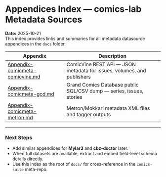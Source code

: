 # Appendices Index — comics-lab Metadata Sources

**Date:** 2025-10-21  
This index provides links and summaries for all metadata datasource appendices in the `docs` folder.

| Appendix | Description |
|-----------|-------------|
| [Appendix-comicmeta-comicvine.md](Appendix-comicmeta-comicvine.md) | ComicVine REST API — JSON metadata for issues, volumes, and publishers |
| [Appendix-comicmeta-gcd.md](Appendix-comicmeta-gcd.md) | Grand Comics Database public SQL/CSV dump — series, issues, stories |
| [Appendix-comicmeta-metron.md](Appendix-comicmeta-metron.md) | Metron/Mokkari metadata XML files and tagger outputs |

---

### Next Steps

- Add similar appendices for **Mylar3** and **cbz-doctor** later.  
- When full datasets are available, extract and embed field-level schema details directly.  
- Use this index as the root of `docs/` for cross-reference in the `comics-suite` meta-repo.
